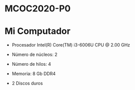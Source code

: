 # MCOC2020-P0
# Mi Computador
* Procesador Intel(R) Core(TM) i3-6006U CPU @ 2.00 GHz

* Número de núcleos: 2
* Número de hilos: 4

* Memoria: 8 Gb DDR4
* 2 Discos duros
